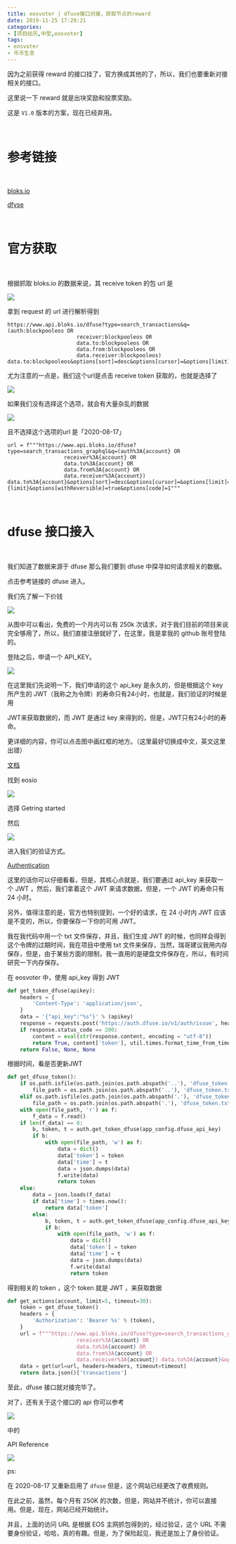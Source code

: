 ```yaml
---
title: eosvoter | dfuse接口对接，获取节点的reward
date: 2019-11-25 17:29:21
categories:
- [项目经历,中型,eosvoter]
tags:
- eosvoter
- 币币生息
---
```

因为之前获得 reward 的接口挂了，官方换成其他的了，所以，我们也要重新对接相关的接口。

这里说一下 reward 就是出块奖励和投票奖励。

这是 `V1.0` 版本的方案，现在已经弃用。

<!-- more -->

<br/>

# 参考链接

<br/>

[bloks.io](https://bloks.io/)

[dfyse](https://app.dfuse.io/)

<br/>

# 官方获取

<br/>

根据抓取 bloks.io 的数据来说，其 receive token 的包 url 是

![](/images/eos_voter/2_0.png)

拿到 request 的 url 进行解析得到

	https://www.api.bloks.io/dfuse?type=search_transactions&q=(auth:blockpooleos OR
						  receiver:blockpooleos OR
						  data.to:blockpooleos OR
						  data.from:blockpooleos OR
						  data.receiver:blockpooleos) data.to:blockpooleos&options[sort]=desc&options[cursor]=&options[limit]=25&options[withReversible]=true

尤为注意的一点是，我们这个url是点击 receive token 获取的，也就是选择了

![](/images/eos_voter/2_3.png)

如果我们没有选择这个选项，就会有大量杂乱的数据

![](/images/eos_voter/2_4.png)

且不选择这个选项的url 是「2020-08-17」

    url = f"""https://www.api.bloks.io/dfuse?type=search_transactions_graphql&q=(auth%3A{account} OR
                      receiver%3A{account} OR
                      data.to%3A{account} OR
                      data.from%3A{account} OR
                      data.receiver%3A{account}) data.to%3A{account}&options[sort]=desc&options[cursor]=&options[limit]={limit}&options[withReversible]=true&options[code]=1"""

<br/>

# dfuse 接口接入

<br/>

我们知道了数据来源于 dfuse 那么我们要到 dfuse 中探寻如何请求相关的数据。

点击参考链接的 dfuse 进入。

我们先了解一下价钱

![](/images/eos_voter/2_1.png)

从图中可以看出，免费的一个月内可以有 250k 次请求，对于我们目前的项目来说完全够用了，所以，我们直接注册就好了，在这里，我是拿我的 github 账号登陆的。

登陆之后，申请一个 API_KEY。

![](/images/eos_voter/2_2.png)

在这里我们先说明一下，我们申请的这个 api_key 是永久的，但是根据这个 key 所产生的 JWT（我称之为令牌）的寿命只有24小时，也就是，我们验证的时候是用

JWT来获取数据的，而 JWT 是通过 key 来得到的，但是，JWT只有24小时的寿命。

更详细的内容，你可以点击图中画红框的地方。（这里最好切换成中文，英文这里出错）

[文档](https://docs.dfuse.io/)

找到 eosio

![](/images/eos_voter/2_5.png)

选择 Getring started

然后

![](/images/eos_voter/2_6.png)

进入我们的验证方式。

[Authentication](https://docs.dfuse.io/guides/core-concepts/authentication/)

这里的话你可以仔细看看，但是，其核心点就是，我们要通过 api_key 来获取一个 JWT ，然后，我们拿着这个 JWT 来请求数据，但是，一个 JWT 的寿命只有 24 小时。

另外，值得注意的是，官方也特别提到，一个好的请求，在 24 小时内 JWT 应该是不变的，所以，你要保存一下你的可用 JWT。

我在我代码中用一个 txt 文件保存，并且，我们生成 JWT 的时候，也同样会得到这个令牌的过期时间，我在项目中使用 txt 文件来保存，当然，瑞哥建议我用内存保存，但是，由于某些方面的限制，我一直用的是硬盘文件保存在，所以，有时间研究一下内存保存。

在 eosvoter 中，使用 api_key 得到 JWT

```python
def get_token_dfuse(apikey):
    headers = {
        'Content-Type': 'application/json',
    }
    data = '{"api_key":"%s"}' % (apikey)
    response = requests.post('https://auth.dfuse.io/v1/auth/issue', headers=headers, data=data)
    if response.status_code == 200:
        content = eval(str(response.content, encoding = "utf-8"))
        return True, content['token'], util.times.format_time_from_timestamp(content['expires_at'])
    return False, None, None
```

根据时间，看是否更新JWT

```python
def get_dfuse_token():
    if os.path.isfile(os.path.join(os.path.abspath('..'), 'dfuse_token.txt')):
        file_path = os.path.join(os.path.abspath('..'), 'dfuse_token.txt')
    elif os.path.isfile(os.path.join(os.path.abspath('.'), 'dfuse_token.txt')):
        file_path = os.path.join(os.path.abspath('.'), 'dfuse_token.txt')
    with open(file_path, 'r') as f:
        f_data = f.read()
    if len(f_data) == 0:
        b, token, t = auth.get_token_dfuse(app_config.dfuse_api_key)
        if b:
            with open(file_path, 'w') as f:
                data = dict()
                data['token'] = token
                data['time'] = t
                data = json.dumps(data)
                f.write(data)
                return token
    else:
        data = json.loads(f_data)
        if data['time'] > times.now():
            return data['token']
        else:
            b, token, t = auth.get_token_dfuse(app_config.dfuse_api_key)
            if b:
                with open(file_path, 'w') as f:
                    data = dict()
                    data['token'] = token
                    data['time'] = t
                    data = json.dumps(data)
                    f.write(data)
                    return token
```

得到相关的 token ，这个 token 就是 JWT ，来获取数据

```python
def get_actions(account, limit=5, timeout=30):
    token = get_dfuse_token()
    headers = {
        'Authorization': 'Bearer %s' % (token),
    }
    url = f"""https://www.api.bloks.io/dfuse?type=search_transactions_graphql&q=(auth%3A{account} OR
                      receiver%3A{account} OR
                      data.to%3A{account} OR
                      data.from%3A{account} OR
                      data.receiver%3A{account}) data.to%3A{account}&options[sort]=desc&options[cursor]=&options[limit]={limit}&options[withReversible]=true&options[code]=1"""
    data = get(url=url, headers=headers, timeout=timeout)
    return data.json()['transactions']
```

至此，dfuse 接口就对接完毕了。

对了，还有关于这个接口的 api 你可以参考

![](/images/eos_voter/2_5.png)

中的

API Reference

![](/images/eos_voter/2_10.png)


ps:

在 2020-08-17 又重新启用了 `dfuse` 但是，这个网站已经更改了收费规则。

在此之前，虽然，每个月有 250K 的次数，但是，网站并不统计，你可以直接用。但是，现在，网站已经开始统计。

并且，上面的访问 URL 是根据 EOS 主网抓包得到的，经过验证，这个 URL 不需要身份验证，哈哈，真的有趣。但是，为了保险起见，我还是加上了身份验证。
